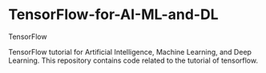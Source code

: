 # TensorFlow-for-AI-ML-and-DL
TensorFlow

TensorFlow tutorial for Artificial Intelligence, Machine Learning, and Deep Learning. This repository contains code related to the tutorial of tensorflow. 
